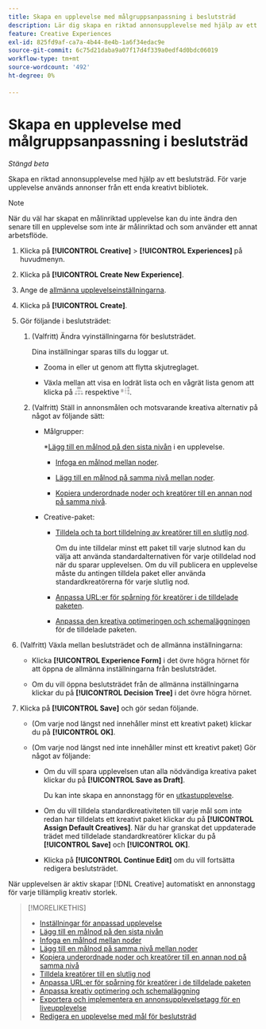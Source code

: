 ```yaml
---
title: Skapa en upplevelse med målgruppsanpassning i beslutsträd
description: Lär dig skapa en riktad annonsupplevelse med hjälp av ett beslutsträd.
feature: Creative Experiences
exl-id: 825fd9af-ca7a-4b44-8e4b-1a6f34edac9e
source-git-commit: 6c75d21daba9a07f17d4f339a0edf4d0bdc06019
workflow-type: tm+mt
source-wordcount: '492'
ht-degree: 0%

---
```


# Skapa en upplevelse med målgruppsanpassning i beslutsträd

*Stängd beta*

Skapa en riktad annonsupplevelse med hjälp av ett beslutsträd. För varje upplevelse används annonser från ett enda kreativt bibliotek.

>[!NOTE]
>
> När du väl har skapat en målinriktad upplevelse kan du inte ändra den senare till en upplevelse som inte är målinriktad och som använder ett annat arbetsflöde.

1. Klicka på **[!UICONTROL Creative]** > **[!UICONTROL Experiences]** på huvudmenyn.

1. Klicka på **[!UICONTROL Create New Experience]**.

1. Ange de [allmänna upplevelseinställningarna](experience-settings-targeting.md).

1. Klicka på **[!UICONTROL Create]**.

1. Gör följande i beslutsträdet:

   1. (Valfritt) Ändra vyinställningarna för beslutsträdet.

      Dina inställningar sparas tills du loggar ut.

      * Zooma in eller ut genom att flytta skjutreglaget.

      * Växla mellan att visa en lodrät lista och en vågrät lista genom att klicka på ![Visa som lodrätt träd](/help/creative/assets/tree-vertical.png "Visa som lodrätt träd") respektive ![Visa som vågrätt träd](/help/creative/assets/tree-horizontal.png "Visa som vågrätt träd").

   1. (Valfritt) Ställ in annonsmålen och motsvarande kreativa alternativ på något av följande sätt:

      * Målgrupper:

        *[Lägg till en målnod på den sista nivån](experience-target-node-add-final.md) i en upplevelse.

         * [Infoga en målnod mellan noder](experience-target-node-add-inner.md).

         * [Lägg till en målnod på samma nivå mellan noder](experience-target-node-add-sibling.md).

         * [Kopiera underordnade noder och kreatörer till en annan nod på samma nivå](experience-target-node-copy.md).

      * Creative-paket:

         * [Tilldela och ta bort tilldelning av kreatörer till en slutlig nod](experience-assign-creative-bundles.md).

           Om du inte tilldelar minst ett paket till varje slutnod kan du välja att använda standardalternativen för varje otilldelad nod när du sparar upplevelsen. Om du vill publicera en upplevelse måste du antingen tilldela paket eller använda standardkreatörerna för varje slutlig nod.

         * [Anpassa URL:er för spårning för kreatörer i de tilldelade paketen](experience-tracking-urls-targeting.md).

         * [Anpassa den kreativa optimeringen och schemaläggningen](experience-optimization-scheduling-targeting.md) för de tilldelade paketen.

1. (Valfritt) Växla mellan beslutsträdet och de allmänna inställningarna:

   * Klicka **[!UICONTROL Experience Form]** i det övre högra hörnet för att öppna de allmänna inställningarna från beslutsträdet.

   * Om du vill öppna beslutsträdet från de allmänna inställningarna klickar du på **[!UICONTROL Decision Tree]** i det övre högra hörnet.

1. Klicka på **[!UICONTROL Save]** och gör sedan följande.

   * (Om varje nod längst ned innehåller minst ett kreativt paket) klickar du på **[!UICONTROL OK]**.

   * (Om varje nod längst ned inte innehåller minst ett kreativt paket) Gör något av följande:

      * Om du vill spara upplevelsen utan alla nödvändiga kreativa paket klickar du på **[!UICONTROL Save as Draft]**.

        Du kan inte skapa en annonstagg för en [utkastupplevelse](experience-about.md#experience-statuses).

      * Om du vill tilldela standardkreativiteten till varje mål som inte redan har tilldelats ett kreativt paket klickar du på **[!UICONTROL Assign Default Creatives]**. När du har granskat det uppdaterade trädet med tilldelade standardkreatörer klickar du på **[!UICONTROL Save]** och **[!UICONTROL OK]**.

      * Klicka på **[!UICONTROL Continue Edit]** om du vill fortsätta redigera beslutsträdet.

När upplevelsen är aktiv skapar [!DNL Creative] automatiskt en annonstagg för varje tillämplig kreativ storlek.

>[!MORELIKETHIS]
>
>* [Inställningar för anpassad upplevelse](experience-settings-targeting.md)
>* [Lägg till en målnod på den sista nivån](experience-target-node-add-final.md)
>* [Infoga en målnod mellan noder](experience-target-node-add-inner.md)
>* [Lägg till en målnod på samma nivå mellan noder](experience-target-node-add-sibling.md)
>* [Kopiera underordnade noder och kreatörer till en annan nod på samma nivå](experience-target-node-copy.md)
>* [Tilldela kreatörer till en slutlig nod](experience-assign-creative-bundles.md)
>* [Anpassa URL:er för spårning för kreatörer i de tilldelade paketen](experience-tracking-urls-targeting.md)
>* [Anpassa kreativ optimering och schemaläggning](experience-optimization-scheduling-targeting.md)
>* [Exportera och implementera en annonsupplevelsetagg för en liveupplevelse](/help/creative/experiences/experience-tag-export.md)
>* [Redigera en upplevelse med mål för beslutsträd](experience-edit-targeting.md)
